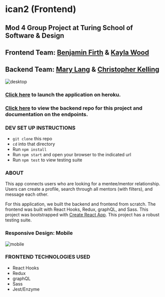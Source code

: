 # ican2 (Frontend)
## Mod 4 Group Project at Turing School of Software & Design
 
## Frontend Team: [Benjamin Firth](https://github.com/benjamin-firth) & [Kayla Wood](https://github.com/kaylaewood)
## Backend Team: [Mary Lang](https://github.com/mcat56) & [Christopher Kelling](https://github.com/cjkelling)

![desktop](https://media.giphy.com/media/elyZrUipCWI2wOTK2m/giphy.gif)

### [Click here](https://ican2app.herokuapp.com/) to launch the application on heroku.
### [Click here](https://github.com/cjkelling/ican2_be) to view the backend repo for this project and documentation on the endpoints.

### DEV SET UP INSTRUCTIONS
- `git clone` this repo
- `cd` into that directory
- Run `npm install`
- Run `npm start` and open your browser to the indicated url
- Run `npm test` to view testing suite

### ABOUT
This app connects users who are looking for a mentee/mentor relationship. Users can create a profile, search through all mentors (with filters), and message each other.

For this application, we built the backend and frontend from scratch. The frontend was built with React Hooks, Redux, graphQL, and Sass. This project was bootstrapped with [Create React App](https://github.com/facebook/create-react-app). This project has a robust testing suite.

### Responsive Design: Mobile
![mobile](https://media.giphy.com/media/XfmjI6FIXWLWGkRM3q/giphy.gif)

### FRONTEND TECHNOLOGIES USED
- React Hooks
- Redux
- graphQL
- Sass
- Jest/Enzyme
